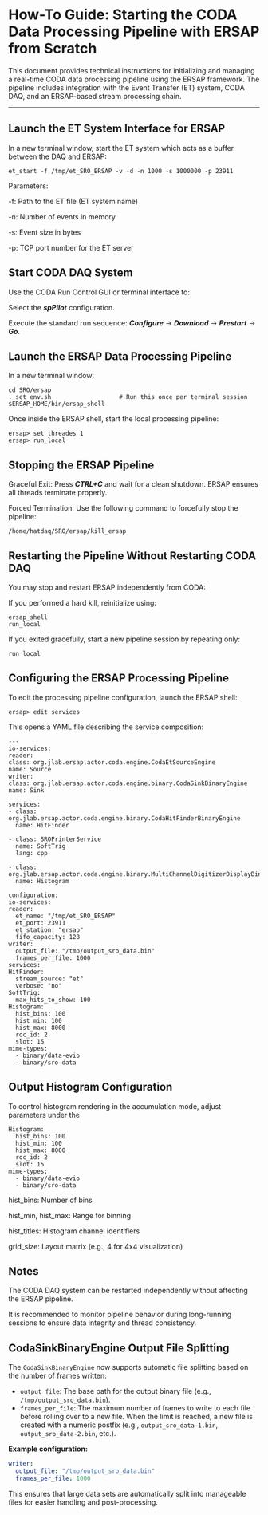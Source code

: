 # How-To Guide: Starting the CODA Data Processing Pipeline with ERSAP from Scratch

This document provides technical instructions for initializing and managing a real-time CODA data processing pipeline using the ERSAP framework. The pipeline includes integration with the Event Transfer (ET) system, CODA DAQ, and an ERSAP-based stream processing chain.

---

## Launch the ET System Interface for ERSAP

In a new terminal window, start the ET system which acts as a buffer between the DAQ and ERSAP:


    et_start -f /tmp/et_SRO_ERSAP -v -d -n 1000 -s 1000000 -p 23911
Parameters:

-f: Path to the ET file (ET system name)

-n: Number of events in memory

-s: Event size in bytes

-p: TCP port number for the ET server

## Start CODA DAQ System
Use the CODA Run Control GUI or terminal interface to:

Select the **_spPilot_** configuration.

Execute the standard run sequence: **_Configure_** → **_Download_** → **_Prestart_** → **_Go_**.

## Launch the ERSAP Data Processing Pipeline
In a new terminal window:

    cd SRO/ersap
    . set_env.sh                   # Run this once per terminal session
    $ERSAP_HOME/bin/ersap_shell
Once inside the ERSAP shell, start the local processing pipeline:

    ersap> set threades 1
    ersap> run_local

## Stopping the ERSAP Pipeline
Graceful Exit: Press **_CTRL+C_** and wait for a clean shutdown. ERSAP ensures all threads terminate properly.

Forced Termination: Use the following command to forcefully stop the pipeline:

    /home/hatdaq/SRO/ersap/kill_ersap

## Restarting the Pipeline Without Restarting CODA DAQ
You may stop and restart ERSAP independently from CODA:

If you performed a hard kill, reinitialize using:

    ersap_shell
    run_local

If you exited gracefully, start a new pipeline session by repeating only:

    run_local

## Configuring the ERSAP Processing Pipeline
To edit the processing pipeline configuration, launch the ERSAP shell:

    ersap> edit services
This opens a YAML file describing the service composition:

    ---
    io-services:
    reader:
    class: org.jlab.ersap.actor.coda.engine.CodaEtSourceEngine
    name: Source
    writer:
    class: org.jlab.ersap.actor.coda.engine.binary.CodaSinkBinaryEngine
    name: Sink
    
    services:
    - class: org.jlab.ersap.actor.coda.engine.binary.CodaHitFinderBinaryEngine
      name: HitFinder
    
    - class: SROPrinterService
      name: SoftTrig
      lang: cpp
    
    - class: org.jlab.ersap.actor.coda.engine.binary.MultiChannelDigitizerDisplayBinary
      name: Histogram
    
    configuration:
    io-services:
    reader:
      et_name: "/tmp/et_SRO_ERSAP"
      et_port: 23911
      et_station: "ersap"
      fifo_capacity: 128
    writer:
      output_file: "/tmp/output_sro_data.bin"
      frames_per_file: 1000
    services:
    HitFinder:
      stream_source: "et"
      verbose: "no"
    SoftTrig:
      max_hits_to_show: 100
    Histogram:
      hist_bins: 100
      hist_min: 100
      hist_max: 8000
      roc_id: 2
      slot: 15
    mime-types:
      - binary/data-evio
      - binary/sro-data

## Output Histogram Configuration
To control histogram rendering in the accumulation mode, adjust parameters under the 

    Histogram:
      hist_bins: 100
      hist_min: 100
      hist_max: 8000
      roc_id: 2
      slot: 15
    mime-types:
      - binary/data-evio
      - binary/sro-data

hist_bins: Number of bins

hist_min, hist_max: Range for binning

hist_titles: Histogram channel identifiers

grid_size: Layout matrix (e.g., 4 for 4x4 visualization)

## Notes
The CODA DAQ system can be restarted independently without affecting the ERSAP pipeline.

It is recommended to monitor pipeline behavior during long-running sessions to ensure data integrity and thread consistency.

## CodaSinkBinaryEngine Output File Splitting

The `CodaSinkBinaryEngine` now supports automatic file splitting based on the number of frames written:

- `output_file`: The base path for the output binary file (e.g., `/tmp/output_sro_data.bin`).
- `frames_per_file`: The maximum number of frames to write to each file before rolling over to a new file. When the limit is reached, a new file is created with a numeric postfix (e.g., `output_sro_data-1.bin`, `output_sro_data-2.bin`, etc.).

**Example configuration:**

```yaml
writer:
  output_file: "/tmp/output_sro_data.bin"
  frames_per_file: 1000
```

This ensures that large data sets are automatically split into manageable files for easier handling and post-processing.